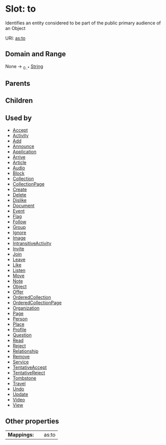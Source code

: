 
# Slot: to


Identifies an entity considered to be part of the public primary audience of an Object

URI: [as:to](http://www.w3.org/ns/activitystreams#to)


## Domain and Range

None &#8594;  <sub>0..\*</sub> [String](types/String.md)

## Parents


## Children


## Used by

 * [Accept](Accept.md)
 * [Activity](Activity.md)
 * [Add](Add.md)
 * [Announce](Announce.md)
 * [Application](Application.md)
 * [Arrive](Arrive.md)
 * [Article](Article.md)
 * [Audio](Audio.md)
 * [Block](Block.md)
 * [Collection](Collection.md)
 * [CollectionPage](CollectionPage.md)
 * [Create](Create.md)
 * [Delete](Delete.md)
 * [Dislike](Dislike.md)
 * [Document](Document.md)
 * [Event](Event.md)
 * [Flag](Flag.md)
 * [Follow](Follow.md)
 * [Group](Group.md)
 * [Ignore](Ignore.md)
 * [Image](Image.md)
 * [IntransitiveActivity](IntransitiveActivity.md)
 * [Invite](Invite.md)
 * [Join](Join.md)
 * [Leave](Leave.md)
 * [Like](Like.md)
 * [Listen](Listen.md)
 * [Move](Move.md)
 * [Note](Note.md)
 * [Object](Object.md)
 * [Offer](Offer.md)
 * [OrderedCollection](OrderedCollection.md)
 * [OrderedCollectionPage](OrderedCollectionPage.md)
 * [Organization](Organization.md)
 * [Page](Page.md)
 * [Person](Person.md)
 * [Place](Place.md)
 * [Profile](Profile.md)
 * [Question](Question.md)
 * [Read](Read.md)
 * [Reject](Reject.md)
 * [Relationship](Relationship.md)
 * [Remove](Remove.md)
 * [Service](Service.md)
 * [TentativeAccept](TentativeAccept.md)
 * [TentativeReject](TentativeReject.md)
 * [Tombstone](Tombstone.md)
 * [Travel](Travel.md)
 * [Undo](Undo.md)
 * [Update](Update.md)
 * [Video](Video.md)
 * [View](View.md)

## Other properties

|  |  |  |
| --- | --- | --- |
| **Mappings:** | | as:to |

